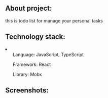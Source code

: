 <h2>About project:</h2>
<p>this is todo list for manage your personal tasks</p>
<h2>Technology stack:</h2>
<li>
  <ul>Language: JavaScript, TypeScript</ul>
  <ul>Framework: React</ul>
  <ul>Library: Mobx</ul>
</li>
<h2>Screenshots:</h2>

